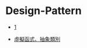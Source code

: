 # Design-Pattern

- [1](http://monkeycoding.com/?page_id=899)

- [虛擬函式、抽象類別](https://openhome.cc/Gossip/CppGossip/PureVirtualFunction.html)
